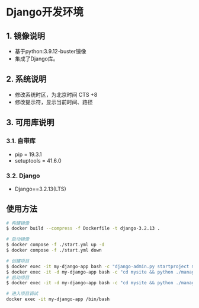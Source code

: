 # Django开发环境

## 1. 镜像说明

- 基于python:3.9.12-buster镜像
- 集成了Django库。

## 2. 系统说明

- 修改系统时区，为北京时间 CTS +8
- 修改提示符，显示当前时间、路径

## 3. 可用库说明

### 3.1. 自带库

- pip = 19.3.1
- setuptools = 41.6.0

### 3.2. Django

- Django==3.2.13(LTS)

## 使用方法

```bash
# 构建镜像
$ docker build --compress -f Dockerfile -t django-3.2.13 .

# 启动镜像
$ docker compose -f ./start.yml up -d
$ docker compose -f ./start.yml down

# 创建项目
$ docker exec -it my-django-app bash -c "django-admin.py startproject mysite"
$ docker exec -it -d my-django-app bash -c "cd mysite && python ./manage.py startapp websrc"
# 启动项目
$ docker exec -it -d my-django-app bash -c "cd mysite && python ./manage.py runserver 0.0.0.0:80"

# 进入项目调试
docker exec -it my-django-app /bin/bash
```
